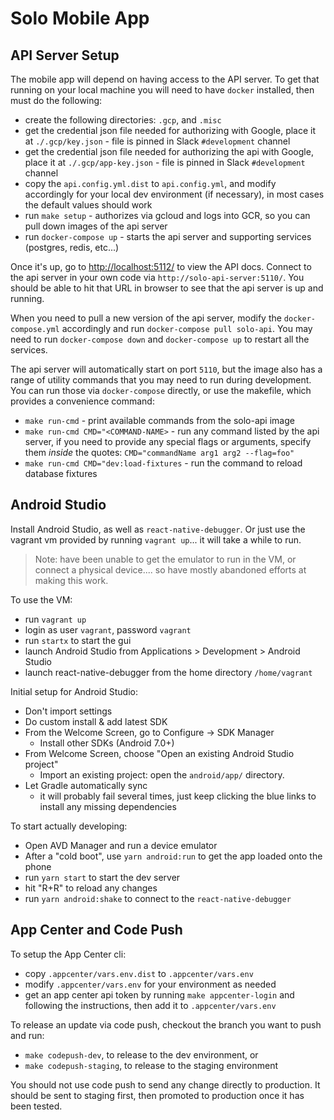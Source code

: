 # Solo Mobile App #

## API Server Setup ##

The mobile app will depend on having access to the API server.  To get that running on your local machine you will need to have `docker` installed, then must do the following:

* create the following directories: `.gcp`, and `.misc`
* get the credential json file needed for authorizing with Google, place it at `./.gcp/key.json` - file is pinned in Slack `#development` channel
* get the credential json file needed for authorizing the api with Google, place it at `./.gcp/app-key.json` - file is pinned in Slack `#development` channel
* copy the `api.config.yml.dist` to `api.config.yml`, and modify accordingly for your local dev environment (if necessary), in most cases the default values should work
* run `make setup` - authorizes via gcloud and logs into GCR, so you can pull down images of the api server
* run `docker-compose up` - starts the api server and supporting services (postgres, redis, etc...)

Once it's up, go to [http://localhost:5112/](http://localhost:5112/) to view the API docs.  Connect to the api server in your own code via `http://solo-api-server:5110/`.  You should be able to hit that URL in browser to see that the api server is up and running.

When you need to pull a new version of the api server, modify the `docker-compose.yml` accordingly and run `docker-compose pull solo-api`.  You may need to run `docker-compose down` and `docker-compose up` to restart all the services.

The api server will automatically start on port `5110`, but the image also has a range of utility commands that you may need to run during development.  You can run those via `docker-compose` directly, or use the makefile, which provides a convenience command:

* `make run-cmd` - print available commands from the solo-api image
* `make run-cmd CMD="<COMMAND-NAME>` - run any command listed by the api server, if you need to provide any special flags or arguments, specify them *inside* the quotes: `CMD="commandName arg1 arg2 --flag=foo"`
* `make run-cmd CMD="dev:load-fixtures` - run the command to reload database fixtures

## Android Studio ##

Install Android Studio, as well as `react-native-debugger`.  Or just use the vagrant vm provided by running `vagrant up`... it will take a while to run.

> Note: have been unable to get the emulator to run in the VM, or connect a physical device.... so have mostly abandoned efforts at making this work.

To use the VM:

* run `vagrant up`
* login as user `vagrant`, password `vagrant`
* run `startx` to start the gui
* launch Android Studio from Applications > Development > Android Studio
* launch react-native-debugger from the home directory `/home/vagrant`

Initial setup for Android Studio:

* Don't import settings
* Do custom install & add latest SDK
* From the Welcome Screen, go to Configure -> SDK Manager
    * Install other SDKs (Android 7.0+)
* From Welcome Screen, choose "Open an existing Android Studio project"
    * Import an existing project: open the `android/app/` directory.
* Let Gradle automatically sync
  * it will probably fail several times, just keep clicking the blue links to install any missing dependencies

To start actually developing:

* Open AVD Manager and run a device emulator
* After a "cold boot", use `yarn android:run` to get the app loaded onto the phone
* run `yarn start` to start the dev server
* hit "R+R" to reload any changes
* run `yarn android:shake` to connect to the `react-native-debugger`

## App Center and Code Push ##

To setup the App Center cli:

* copy `.appcenter/vars.env.dist` to `.appcenter/vars.env`
* modify `.appcenter/vars.env` for your environment as needed
* get an app center api token by running `make appcenter-login` and following the instructions, then add it to `.appcenter/vars.env`

To release an update via code push, checkout the branch you want to push and run:

* `make codepush-dev`, to release to the dev environment, or
* `make codepush-staging`, to release to the staging environment

You should not use code push to send any change directly to production.  It should be sent to staging first, then promoted to production once it has been tested.